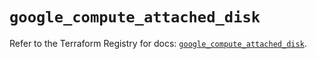 # `google_compute_attached_disk`

Refer to the Terraform Registry for docs: [`google_compute_attached_disk`](https://registry.terraform.io/providers/hashicorp/google/6.31.0/docs/resources/compute_attached_disk).
